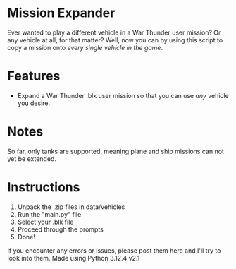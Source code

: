 # Mission Expander
Ever wanted to play a different vehicle in a War Thunder user mission? Or any vehicle at all, for that matter? Well, now you can by using this script to copy a mission onto _every single vehicle in the game_.

# Features
- Expand a War Thunder .blk user mission so that you can use _any_ vehicle you desire.

# Notes
So far, only tanks are supported, meaning plane and ship missions can not yet be extended.

# Instructions
1. Unpack the .zip files in data/vehicles
2. Run the "main.py" file
3. Select your .blk file
4. Proceed through the prompts
5. Done!

If you encounter any errors or issues, please post them here and I'll try to look into them.
Made using Python 3.12.4
v2.1
